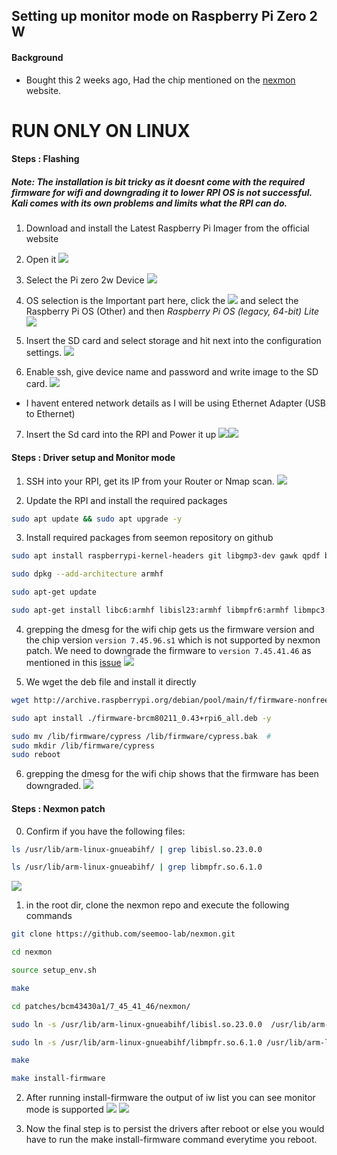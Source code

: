 ## Setting up monitor mode on Raspberry Pi Zero 2 W

#### Background
- Bought this 2 weeks ago, Had the chip mentioned on the [nexmon](nexmon.org/) website.

# RUN ONLY ON LINUX

#### Steps : Flashing
##### Note: The installation is bit tricky as it doesnt come with the required firmware for wifi and downgrading it to lower RPI OS is not successful. Kali comes with its own problems and limits what the RPI can do.

1. Download and install the Latest Raspberry Pi Imager from the official website

2. Open it ![](1.png)

3. Select the Pi zero 2w Device ![](2.png)

4. OS selection is the Important part here, click the ![](3.png) and select the Raspberry Pi OS (Other) and then *Raspberry Pi OS (legacy, 64-bit) Lite* ![](4.png)

5. Insert the SD card and select storage and hit next into the configuration settings. ![](5.png)

6. Enable ssh, give device name and password and write image to the SD card. ![](6.png)
- I havent entered network details as I will be using Ethernet Adapter (USB to Ethernet)

7. Insert the Sd card into the RPI and Power it up ![](7.png)![](image.png)

#### Steps : Driver setup and Monitor mode

1. SSH into your RPI, get its IP from your Router or Nmap scan. ![](8.png)

2. Update the RPI and install the required packages
```bash
sudo apt update && sudo apt upgrade -y
```

3. Install required packages from seemon repository on github
```bash
sudo apt install raspberrypi-kernel-headers git libgmp3-dev gawk qpdf bison flex make autoconf libtool texinfo -y
```
```bash
sudo dpkg --add-architecture armhf
```
```bash
sudo apt-get update
```
```bash
sudo apt-get install libc6:armhf libisl23:armhf libmpfr6:armhf libmpc3:armhf libstdc++6:armhf -y
```

4. grepping the dmesg for the wifi chip gets us the firmware version and the chip version ```version 7.45.96.s1``` which is not supported by nexmon patch. We need to downgrade the firmware to ```version 7.45.41.46``` as mentioned in this [issue](https://github.com/seemoo-lab/nexmon/issues/619#issuecomment-2321708881)
![](9.png)

5. We wget the deb file and install it directly
```bash
wget http://archive.raspberrypi.org/debian/pool/main/f/firmware-nonfree/firmware-brcm80211_0.43+rpi6_all.deb
```
```bash
sudo apt install ./firmware-brcm80211_0.43+rpi6_all.deb -y
```
```bash
sudo mv /lib/firmware/cypress /lib/firmware/cypress.bak  # 
sudo mkdir /lib/firmware/cypress 
sudo reboot
```
6. grepping the dmesg for the wifi chip shows that the firmware has been downgraded.
![](10.png)

#### Steps : Nexmon patch
0. Confirm if you have the following files:
```bash
ls /usr/lib/arm-linux-gnueabihf/ | grep libisl.so.23.0.0
```
```bash
ls /usr/lib/arm-linux-gnueabihf/ | grep libmpfr.so.6.1.0
```

![](11.png)
1. in the root dir, clone the nexmon repo and execute the following commands
```bash
git clone https://github.com/seemoo-lab/nexmon.git
```
```bash
cd nexmon
```
```bash
source setup_env.sh
```
```bash
make
```
```bash
cd patches/bcm43430a1/7_45_41_46/nexmon/
```
```bash
sudo ln -s /usr/lib/arm-linux-gnueabihf/libisl.so.23.0.0  /usr/lib/arm-linux-gnueabihf/libisl.so.10
```
```bash
sudo ln -s /usr/lib/arm-linux-gnueabihf/libmpfr.so.6.1.0 /usr/lib/arm-linux-gnueabihf/libmpfr.so.4
```
```bash
make
```
```bash
make install-firmware
```

2. After running install-firmware the output of iw list you can see monitor mode is supported
![](12.png)
![](13.png)

3. Now the final step is to persist the drivers after reboot or else you would have to run the make install-firmware command everytime you reboot.
